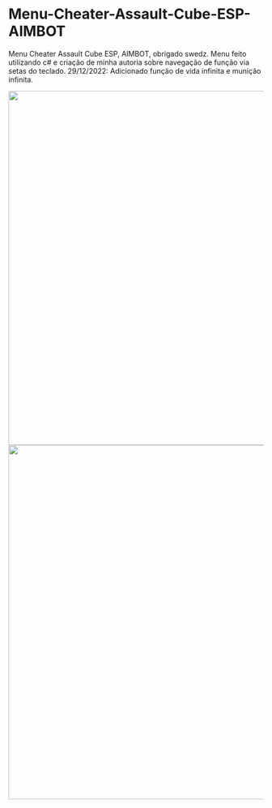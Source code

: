 # Menu-Cheater-Assault-Cube-ESP-AIMBOT

Menu Cheater Assault Cube ESP, AIMBOT, obrigado swedz.
Menu feito utilizando c# e criação de minha autoria sobre navegação de função via setas do teclado.
29/12/2022: Adicionado função de vida infinita e munição infinita.
<div align="center">
<img src="https://i.imgur.com/1uNP7bZ.png" width="700px" />
</div>
<div align="center">
<img src="https://i.imgur.com/TErYR3J.png" width="700px" />
</div>
